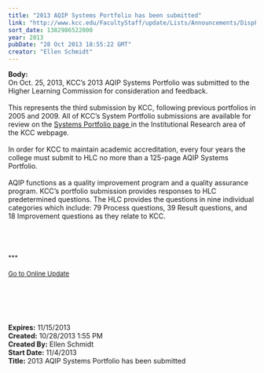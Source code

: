 ```yaml
---
title: "2013 AQIP Systems Portfolio has been submitted"
link: "http://www.kcc.edu/FacultyStaff/update/Lists/Announcements/DispForm.aspx?ID=1306"
sort_date: 1382986522000
year: 2013
pubDate: "28 Oct 2013 18:55:22 GMT"
creator: "Ellen Schmidt"
---
```


<div><b>Body:</b> <div class="ExternalClass1C710156A9B143CF825914D5F2E817C5"><div>On Oct. 25, 2013, KCC’s 2013 AQIP Systems Portfolio was submitted to the Higher Learning Commission for consideration and feedback. </div>
<div> </div>
<div>This represents the third submission by KCC, following previous portfolios in 2005 and 2009. All of KCC’s System Portfolio submissions are available for review on the <a href="/Community/Collegeinfo/oir/accreditation/Pages/systemsportfolios.aspx">Systems Portfolio page </a>in the Institutional Research area of the KCC webpage.</div>
<div> </div>
<div>In order for KCC to maintain academic accreditation, every four years the college must submit to HLC no more than a 125-page AQIP Systems Portfolio. </div>
<div> </div>
<div>AQIP functions as a quality improvement program and a quality assurance program. KCC’s portfolio submission provides responses to HLC predetermined questions. The HLC provides the questions in nine individual categories which include: 79 Process questions, 39 Result questions, and 18 Improvement questions as they relate to KCC.</div>
<div> </div>
<div> </div>
<div> </div>
<div><br /></div>
<div><font size="2">***</font></div>
<div><font size="2"></font> </div>
<div><font size="2"></font></div>
<div><font size="2"></font></div>
<div><font size="2"></font></div>
<div><font size="2"></font></div>
<div><font size="2"></font></div>
<div><font size="2"></font></div>
<div><font size="2"></font></div>
<div><a href="/FacultyStaff/update/Pages/dailyupdate.aspx"><font size="2">Go to Online Update</font></a></div>
<p> </p>
<p> </p>
<div><br /></div></div></div>
<div><b>Expires:</b> 11/15/2013</div>
<div><b>Created:</b> 10/28/2013 1:55 PM</div>
<div><b>Created By:</b> Ellen Schmidt</div>
<div><b>Start Date:</b> 11/4/2013</div>
<div><b>Title:</b> 2013 AQIP Systems Portfolio has been submitted</div>
